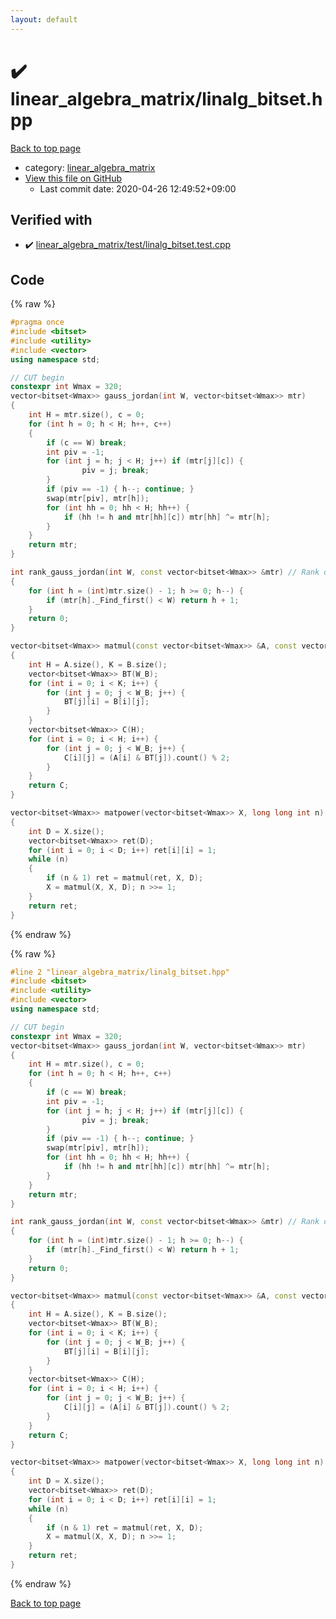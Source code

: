 ```yaml
---
layout: default
---
```


<!-- mathjax config similar to math.stackexchange -->
<script type="text/javascript" async
  src="https://cdnjs.cloudflare.com/ajax/libs/mathjax/2.7.5/MathJax.js?config=TeX-MML-AM_CHTML">
</script>
<script type="text/x-mathjax-config">
  MathJax.Hub.Config({
    TeX: { equationNumbers: { autoNumber: "AMS" }},
    tex2jax: {
      inlineMath: [ ['$','$'] ],
      processEscapes: true
    },
    "HTML-CSS": { matchFontHeight: false },
    displayAlign: "left",
    displayIndent: "2em"
  });
</script>

<script type="text/javascript" src="https://cdnjs.cloudflare.com/ajax/libs/jquery/3.4.1/jquery.min.js"></script>
<script src="https://cdn.jsdelivr.net/npm/jquery-balloon-js@1.1.2/jquery.balloon.min.js" integrity="sha256-ZEYs9VrgAeNuPvs15E39OsyOJaIkXEEt10fzxJ20+2I=" crossorigin="anonymous"></script>
<script type="text/javascript" src="../../assets/js/copy-button.js"></script>
<link rel="stylesheet" href="../../assets/css/copy-button.css" />


# :heavy_check_mark: linear_algebra_matrix/linalg_bitset.hpp

<a href="../../index.html">Back to top page</a>

* category: <a href="../../index.html#20f2c5d841ec31673050aaedd8b17f50">linear_algebra_matrix</a>
* <a href="{{ site.github.repository_url }}/blob/master/linear_algebra_matrix/linalg_bitset.hpp">View this file on GitHub</a>
    - Last commit date: 2020-04-26 12:49:52+09:00




## Verified with

* :heavy_check_mark: <a href="../../verify/linear_algebra_matrix/test/linalg_bitset.test.cpp.html">linear_algebra_matrix/test/linalg_bitset.test.cpp</a>


## Code

<a id="unbundled"></a>
{% raw %}
```cpp
#pragma once
#include <bitset>
#include <utility>
#include <vector>
using namespace std;

// CUT begin
constexpr int Wmax = 320;
vector<bitset<Wmax>> gauss_jordan(int W, vector<bitset<Wmax>> mtr)
{
    int H = mtr.size(), c = 0;
    for (int h = 0; h < H; h++, c++)
    {
        if (c == W) break;
        int piv = -1;
        for (int j = h; j < H; j++) if (mtr[j][c]) {
                piv = j; break;
        }
        if (piv == -1) { h--; continue; }
        swap(mtr[piv], mtr[h]);
        for (int hh = 0; hh < H; hh++) {
            if (hh != h and mtr[hh][c]) mtr[hh] ^= mtr[h];
        }
    }
    return mtr;
}

int rank_gauss_jordan(int W, const vector<bitset<Wmax>> &mtr) // Rank of Gauss-Jordan eliminated matrix
{
    for (int h = (int)mtr.size() - 1; h >= 0; h--) {
        if (mtr[h]._Find_first() < W) return h + 1;
    }
    return 0;
}

vector<bitset<Wmax>> matmul(const vector<bitset<Wmax>> &A, const vector<bitset<Wmax>> &B, int W_B)
{
    int H = A.size(), K = B.size();
    vector<bitset<Wmax>> BT(W_B);
    for (int i = 0; i < K; i++) {
        for (int j = 0; j < W_B; j++) {
            BT[j][i] = B[i][j];
        }
    }
    vector<bitset<Wmax>> C(H);
    for (int i = 0; i < H; i++) {
        for (int j = 0; j < W_B; j++) {
            C[i][j] = (A[i] & BT[j]).count() % 2;
        }
    }
    return C;
}

vector<bitset<Wmax>> matpower(vector<bitset<Wmax>> X, long long int n) // Calc X**n
{
    int D = X.size();
    vector<bitset<Wmax>> ret(D);
    for (int i = 0; i < D; i++) ret[i][i] = 1;
    while (n)
    {
        if (n & 1) ret = matmul(ret, X, D);
        X = matmul(X, X, D); n >>= 1;
    }
    return ret;
}

```
{% endraw %}

<a id="bundled"></a>
{% raw %}
```cpp
#line 2 "linear_algebra_matrix/linalg_bitset.hpp"
#include <bitset>
#include <utility>
#include <vector>
using namespace std;

// CUT begin
constexpr int Wmax = 320;
vector<bitset<Wmax>> gauss_jordan(int W, vector<bitset<Wmax>> mtr)
{
    int H = mtr.size(), c = 0;
    for (int h = 0; h < H; h++, c++)
    {
        if (c == W) break;
        int piv = -1;
        for (int j = h; j < H; j++) if (mtr[j][c]) {
                piv = j; break;
        }
        if (piv == -1) { h--; continue; }
        swap(mtr[piv], mtr[h]);
        for (int hh = 0; hh < H; hh++) {
            if (hh != h and mtr[hh][c]) mtr[hh] ^= mtr[h];
        }
    }
    return mtr;
}

int rank_gauss_jordan(int W, const vector<bitset<Wmax>> &mtr) // Rank of Gauss-Jordan eliminated matrix
{
    for (int h = (int)mtr.size() - 1; h >= 0; h--) {
        if (mtr[h]._Find_first() < W) return h + 1;
    }
    return 0;
}

vector<bitset<Wmax>> matmul(const vector<bitset<Wmax>> &A, const vector<bitset<Wmax>> &B, int W_B)
{
    int H = A.size(), K = B.size();
    vector<bitset<Wmax>> BT(W_B);
    for (int i = 0; i < K; i++) {
        for (int j = 0; j < W_B; j++) {
            BT[j][i] = B[i][j];
        }
    }
    vector<bitset<Wmax>> C(H);
    for (int i = 0; i < H; i++) {
        for (int j = 0; j < W_B; j++) {
            C[i][j] = (A[i] & BT[j]).count() % 2;
        }
    }
    return C;
}

vector<bitset<Wmax>> matpower(vector<bitset<Wmax>> X, long long int n) // Calc X**n
{
    int D = X.size();
    vector<bitset<Wmax>> ret(D);
    for (int i = 0; i < D; i++) ret[i][i] = 1;
    while (n)
    {
        if (n & 1) ret = matmul(ret, X, D);
        X = matmul(X, X, D); n >>= 1;
    }
    return ret;
}

```
{% endraw %}

<a href="../../index.html">Back to top page</a>

